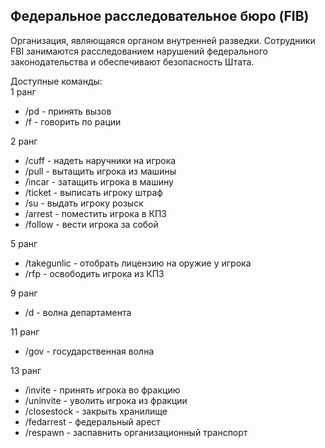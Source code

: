 ## Федеральное расследовательное бюро (FIB)

Организация, являющаяся органом внутренней разведки. Сотрудники FBI занимаются расследованием нарушений федерального законодательства и обеспечивают безопасность Штата.  
  
Доступные команды:  
1 ранг

*   /pd - принять вызов
*   /f - говорить по рации

  
2 ранг

*   /cuff - надеть наручники на игрока
*   /pull - вытащить игрока из машины
*   /incar - затащить игрока в машину
*   /ticket - выписать игроку штраф
*   /su - выдать игроку розыск
*   /arrest - поместить игрока в КПЗ
*   /follow - вести игрока за собой

  
5 ранг

*   /takegunlic - отобрать лицензию на оружие у игрока
*   /rfp - освободить игрока из КПЗ

  
9 ранг

*   /d - волна департамента

  
11 ранг

*   /gov - государственная волна

  
13 ранг

*   /invite - принять игрока во фракцию
*   /uninvite - уволить игрока из фракции
*   /closestock - закрыть хранилище
*   /fedarrest - федеральный арест
*   /respawn - заспавнить организационный транспорт